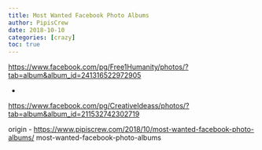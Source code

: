 ```yaml
---
title: Most Wanted Facebook Photo Albums
author: PipisCrew
date: 2018-10-10
categories: [crazy]
toc: true
---
```


https://www.facebook.com/pg/Free1Humanity/photos/?tab=album&album_id=241316522972905

+

https://www.facebook.com/pg/CreativeIdeass/photos/?tab=album&album_id=211532742302719

origin - https://www.pipiscrew.com/2018/10/most-wanted-facebook-photo-albums/ most-wanted-facebook-photo-albums